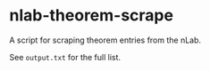 # nlab-theorem-scrape

A script for scraping theorem entries from the nLab.

See `output.txt` for the full list.
